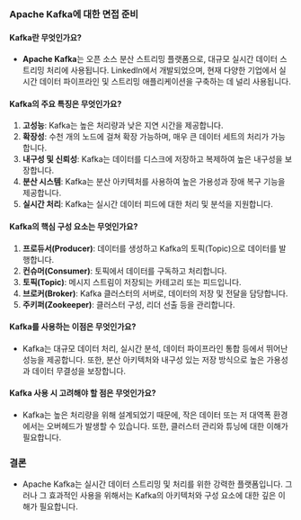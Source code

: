 ### Apache Kafka에 대한 면접 준비

#### Kafka란 무엇인가요?
- **Apache Kafka**는 오픈 소스 분산 스트리밍 플랫폼으로, 대규모 실시간 데이터 스트리밍 처리에 사용됩니다. LinkedIn에서 개발되었으며, 현재 다양한 기업에서 실시간 데이터 파이프라인 및 스트리밍 애플리케이션을 구축하는 데 널리 사용됩니다.

#### Kafka의 주요 특징은 무엇인가요?
1. **고성능**: Kafka는 높은 처리량과 낮은 지연 시간을 제공합니다.
2. **확장성**: 수천 개의 노드에 걸쳐 확장 가능하며, 매우 큰 데이터 세트의 처리가 가능합니다.
3. **내구성 및 신뢰성**: Kafka는 데이터를 디스크에 저장하고 복제하여 높은 내구성을 보장합니다.
4. **분산 시스템**: Kafka는 분산 아키텍처를 사용하여 높은 가용성과 장애 복구 기능을 제공합니다.
5. **실시간 처리**: Kafka는 실시간 데이터 피드에 대한 처리 및 분석을 지원합니다.

#### Kafka의 핵심 구성 요소는 무엇인가요?
1. **프로듀서(Producer)**: 데이터를 생성하고 Kafka의 토픽(Topic)으로 데이터를 발행합니다.
2. **컨슈머(Consumer)**: 토픽에서 데이터를 구독하고 처리합니다.
3. **토픽(Topic)**: 메시지 스트림이 저장되는 카테고리 또는 피드입니다.
4. **브로커(Broker)**: Kafka 클러스터의 서버로, 데이터의 저장 및 전달을 담당합니다.
5. **주키퍼(Zookeeper)**: 클러스터 구성, 리더 선출 등을 관리합니다.

#### Kafka를 사용하는 이점은 무엇인가요?
- Kafka는 대규모 데이터 처리, 실시간 분석, 데이터 파이프라인 통합 등에서 뛰어난 성능을 제공합니다. 또한, 분산 아키텍처와 내구성 있는 저장 방식으로 높은 가용성과 데이터 무결성을 보장합니다.

#### Kafka 사용 시 고려해야 할 점은 무엇인가요?
- Kafka는 높은 처리량을 위해 설계되었기 때문에, 작은 데이터 또는 저 대역폭 환경에서는 오버헤드가 발생할 수 있습니다. 또한, 클러스터 관리와 튜닝에 대한 이해가 필요합니다.

### 결론
- Apache Kafka는 실시간 데이터 스트리밍 및 처리를 위한 강력한 플랫폼입니다. 그러나 그 효과적인 사용을 위해서는 Kafka의 아키텍처와 구성 요소에 대한 깊은 이해가 필요합니다.
